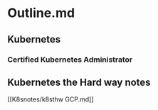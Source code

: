 # Outline.md

## Kubernetes

### Certified Kubernetes Administrator 

## Kubernetes the Hard way notes
[[K8snotes/k8sthw GCP.md]]


